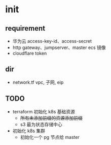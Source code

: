 # init

## requirement

- 华为云 access-key-id、access-secret
- http gateway、jumpserver、master ecs 镜像
- cloudflare token

## dir

- network.tf vpc, 子网, eip

## TODO

- terraform 初始化 k8s 基础资源
  - ~~所有未添加前缀的资源添加前缀~~
  - s3 最为状态存储中心
- 初始化 k8s 集群
  - 初始化一个 pg 节点给 master
